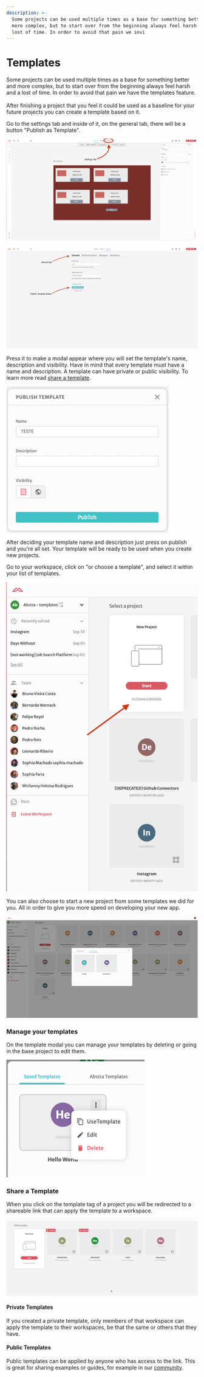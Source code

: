 ```yaml
---
description: >-
  Some projects can be used multiple times as a base for something better and
  more complex, but to start over from the beginning always feel harsh and a
  lost of time. In order to avoid that pain we invi
---
```


# Templates

Some projects can be used multiple times as a base for something better and more complex, but to start over from the beginning always feel harsh and a lost of time. In order to avoid that pain we have the templates feature.\
\
After finishing a project that you feel it could be used as a baseline for your future projects you can create a template based on it.

Go to the settings tab and inside of it, on the general tab, there will be a button "Publish as Template".

![](<../../.gitbook/assets/Screen Shot 2021-11-17 at 16.55.14.png>)

![](<../../.gitbook/assets/Screen Shot 2021-11-17 at 16.55.32.png>)

Press it to make a modal appear where you will set the template's name, description and visibility. Have in mind that every template must have a name and description. A template can have private or public visibility. To learn more read [share a template](templates.md#share-a-template).

![](<../../.gitbook/assets/image (68).png>)

After deciding your template name and description just press on publish and you're all set. Your template will be ready to be used when you create new projects.

Go to your workspace, click on "or choose a template", and select it within your list of templates.

![](<../../.gitbook/assets/Screen Shot 2021-11-17 at 17.27.01.png>)

You can also choose to start a new project from some templates we did for you. All in order to give you more speed on developing your new app.

![](<../../.gitbook/assets/Screen Shot 2021-11-17 at 17.29.49.png>)

### Manage your templates

On the template modal you can manage your templates by deleting or going in the base project to edit them.

&#x20;

![](<../../.gitbook/assets/image (69).png>)

### Share a Template

When you click on the template tag of a project you will be redirected to a shareable link that can apply the template to a workspace.

![](<../../.gitbook/assets/Kapture 2022-02-22 at 16.30.57.gif>)

#### Private Templates

If you created a private template, only members of that workspace can apply the template to their workspaces, be that the same or others that they have.

#### Public Templates

Public templates can be applied by anyone who has access to the link. This is great for sharing examples or guides, for example in our [community](https://community.abstra.app).
